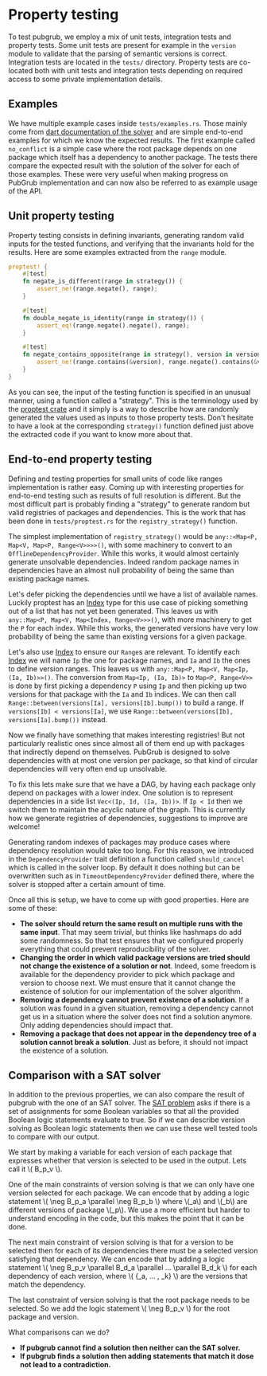 # Property testing

To test pubgrub, we employ a mix of unit tests, integration tests and property tests.
Some unit tests are present for example in the `version` module to validate
that the parsing of semantic versions is correct.
Integration tests are located in the `tests/` directory.
Property tests are co-located both with unit tests and integration tests
depending on required access to some private implementation details.


## Examples

We have multiple example cases inside `tests/examples.rs`.
Those mainly come from [dart documentation of the solver][dart-solver]
and are simple end-to-end examples for which we know the expected results.
The first example called `no_conflict` is a simple case where
the root package depends on one package which itself has a dependency
to another package.
The tests there compare the expected result with the solution of the solver
for each of those examples.
These were very useful when making progress on PubGrub implementation
and can now also be referred to as example usage of the API.

[dart-solver]: https://github.com/dart-lang/pub/blob/master/doc/solver.md


## Unit property testing

Property testing consists in defining invariants,
generating random valid inputs for the tested functions,
and verifying that the invariants hold for the results.
Here are some examples extracted from the `range` module.

```rust
proptest! {
    #[test]
    fn negate_is_different(range in strategy()) {
        assert_ne!(range.negate(), range);
    }

    #[test]
    fn double_negate_is_identity(range in strategy()) {
        assert_eq!(range.negate().negate(), range);
    }

    #[test]
    fn negate_contains_opposite(range in strategy(), version in version_strat()) {
        assert_ne!(range.contains(&version), range.negate().contains(&version));
    }
}
```

As you can see, the input of the testing function is specified
in an unusual manner, using a function called a "strategy".
This is the terminology used by the [proptest crate][proptest]
and it simply is a way to describe how are randomly generated the values
used as inputs to those property tests.
Don't hesitate to have a look at the corresponding `strategy()` function
defined just above the extracted code if you want to know more about that.

[proptest]: https://altsysrq.github.io/rustdoc/proptest/latest/proptest/index.html


## End-to-end property testing

Defining and testing properties for small units of code
like ranges implementation is rather easy.
Coming up with interesting properties for end-to-end testing
such as results of full resolution is different.
But the most difficult part is probably finding a "strategy"
to generate random but valid registries of packages and dependencies.
This is the work that has been done in `tests/proptest.rs`
for the `registry_strategy()` function.

The simplest implementation of `registry_strategy()` would be
`any::<Map<P, Map<V, Map<P, Range<V>>>>()`, with some machinery to convert to an `OfflineDependencyProvider`.
While this works, it would almost certainly generate unsolvable dependencies.
Indeed random package names in dependencies have an almost null probability
of being the same than existing package names.

Let's defer picking the dependencies until we have a list of available names.
Luckily proptest has an [Index]
type for this use case of picking something out of a list that has not yet been generated.
This leaves us with `any::Map<P, Map<V, Map<Index, Range<V>>>()`,
with more machinery to get the `P` for each index.
While this works, the generated versions have very low probability
of being the same than existing versions for a given package.

[Index]: https://docs.rs/proptest/0.10/proptest/sample/struct.Index.html

Let's also use [Index] to ensure our `Range`s are relevant.
To identify each [Index] we will name `Ip` the one for package names,
and `Ia` and `Ib` the ones to define version ranges.
This leaves us with `any::Map<P, Map<V, Map<Ip, (Ia, Ib)>>()`.
The conversion from `Map<Ip, (Ia, Ib)>` to `Map<P, Range<V>>` is done by first picking
a dependency `P` using `Ip` and then picking up two versions for that package
with the `Ia` and `Ib` indices.
We can then call `Range::between(versions[Ia], versions[Ib].bump())` to build a range.
If `versions[Ib] < versions[Ia]`, we use `Range::between(versions[Ib], versions[Ia].bump())` instead.

Now we finally have something that makes interesting registries! But not particularly realistic ones
since almost all of them end up with packages that indirectly depend on themselves.
PubGrub is designed to solve dependencies with at most one version per package,
so that kind of circular dependencies will very often end up unsolvable.
<!-- One problem solved only to make a new one, -->
<!-- the [pigeonhole principle](https://en.wikipedia.org/wiki/Pigeonhole_principle) strikes again! -->
To fix this lets make sure that we have a DAG,
by having each package only depend on packages with a lower index.
One solution is to represent dependencies in a side list `Vec<(Ip, Id, (Ia, Ib))>`.
If `Ip < Id` then we switch them to maintain the acyclic nature of the graph.
This is currently how we generate registries of dependencies,
suggestions to improve are welcome!

Generating random indexes of packages may produce cases
where dependency resolution would take too long.
For this reason, we introduced in the `DependencyProvider` trait definition
a function called `should_cancel` which is called in the solver loop.
By default it does nothing but can be overwritten such as
in `TimeoutDependencyProvider` defined there,
where the solver is stopped after a certain amount of time.

Once all this is setup, we have to come up with good properties.
Here are some of these:

- **The solver should return the same result on multiple runs with the same input**.
  That may seem trivial, but thinks like hashmaps do add some randomness.
  So that test ensures that we configured properly everything
  that could prevent reproducibility of the solver.
- **Changing the order in which valid package versions are tried
  should not change the existence of a solution or not**.
  Indeed, some freedom is available for the dependency provider
  to pick which package and version to choose next.
  We must ensure that it cannot change the existence of solution for
  our implementation of the solver algorithm.
- **Removing a dependency cannot prevent existence of a solution**.
  If a solution was found in a given situation,
  removing a dependency cannot get us in a situation where
  the solver does not find a solution anymore.
  Only adding dependencies should impact that.
- **Removing a package that does not appear in the dependency tree
  of a solution cannot break a solution**.
  Just as before, it should not impact the existence of a solution.


## Comparison with a SAT solver

In addition to the previous properties,
we can also compare the result of pubgrub with the one of an SAT solver.
The [SAT problem](https://en.wikipedia.org/wiki/Boolean_satisfiability_problem) asks if there is a
set of assignments for some Boolean variables so that all the provided Boolean logic statements 
evaluate to true. So if we can describe version solving as Boolean logic statements then we can use
these well tested tools to compare with our output.

We start by making a variable for each version of each package that expresses whether that version 
is selected to be used in the output. Lets call it \\( B_p_v \\).

One of the main constraints of version solving is that we can only have one version selected
 for each package. We can encode that by adding a logic statement \\( \\neg B_p_a \\parallel \\neg B_p_b \\)
 where \\(_a\\) and \\(_b\\) are different versions of package \\(_p\\). We use a more efficient but
 harder to understand encoding in the code, but this makes the point that it can be done.

The next main constraint of version solving is that for a version to be selected then for each of
 its dependencies there must be a selected version satisfying that dependency. We can encode that by 
 adding a logic statement \\( \\neg B_p_v \\parallel B_d_a \\parallel  ...  \\parallel  B_d_k \\) for
 each dependency of each version, where \\( {_a,  ... ,  _k} \\) are the versions that match the dependency.
 
The last constraint of version solving is that the root package needs to be selected. So we add the
logic statement \\( \\neg B_p_v \\) for the root package and version.

What comparisons can we do?

- **If pubgrub cannot find a solution then neither can the SAT solver.**
- **If pubgrub finds a solution then adding statements that match it dose not lead to a contradiction.**
